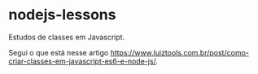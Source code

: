 # nodejs-lessons

Estudos de classes em Javascript.

Segui o que está nesse artigo https://www.luiztools.com.br/post/como-criar-classes-em-javascript-es6-e-node-js/.
